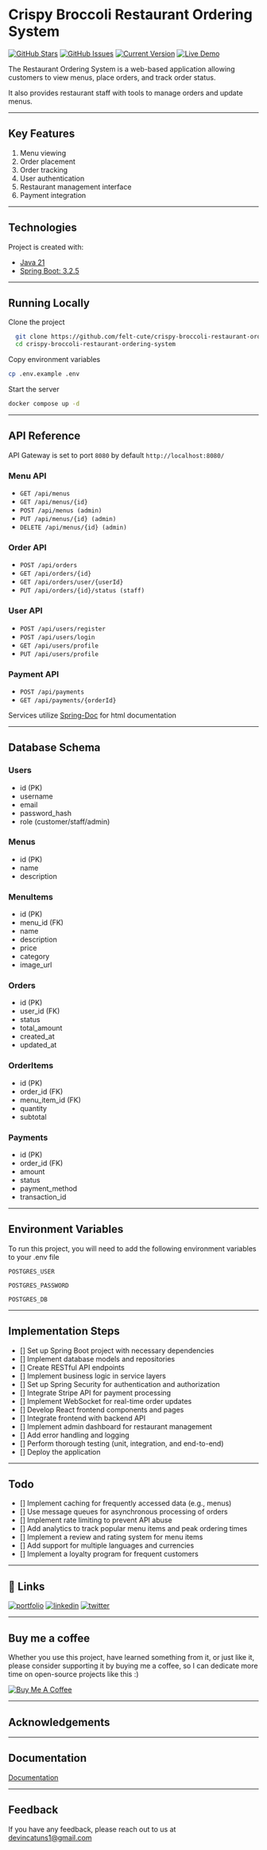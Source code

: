 # Crispy Broccoli Restaurant Ordering System

[![GitHub Stars](https://img.shields.io/github/stars/felt-cute/crispy-broccoli-restaurant-ordering-system.svg)](https://github.com/felt-cute/crispy-broccoli-restaurant-ordering-system/stargazers)
[![GitHub Issues](https://img.shields.io/github/issues/felt-cute/crispy-broccoli-restaurant-ordering-system.svg)](https://github.com/felt-cute/crispy-broccoli-restaurant-ordering-system/issues)
[![Current Version](https://img.shields.io/badge/version-0.0.1-green.svg)](https://github.com/felt-cute/crispy-broccoli-restaurant-ordering-system)
[![Live Demo](https://img.shields.io/badge/demo-offline-red.svg)](https://fmhh.vercel.app)

The Restaurant Ordering System is a web-based application allowing
customers to view menus, place orders, and track order status.

It also provides restaurant staff with tools to manage orders and update menus.

---
## Key Features
1. Menu viewing
2. Order placement 
3. Order tracking 
4. User authentication 
5. Restaurant management interface 
6. Payment integration

---
## Technologies
Project is created with:
* [Java 21](https://docs.oracle.com/en/java/javase/21/)
* [Spring Boot: 3.2.5](https://docs.spring.io/spring-boot/docs/current/reference/html/)

---

## Running Locally

Clone the project

```bash
  git clone https://github.com/felt-cute/crispy-broccoli-restaurant-ordering-system.git
  cd crispy-broccoli-restaurant-ordering-system
```

Copy environment variables
```bash
cp .env.example .env
```

Start the server

```bash
docker compose up -d
```
---

## API Reference

API Gateway is set to port `8080` by default
`http://localhost:8080/`

### Menu API
- `GET /api/menus`
- `GET /api/menus/{id}`
- `POST /api/menus (admin)`
- `PUT /api/menus/{id} (admin)`
- `DELETE /api/menus/{id} (admin)`
### Order API
- `POST /api/orders`
- `GET /api/orders/{id}`
- `GET /api/orders/user/{userId}`
- `PUT /api/orders/{id}/status (staff)`
### User API
- `POST /api/users/register`
- `POST /api/users/login`
- `GET /api/users/profile`
- `PUT /api/users/profile`
### Payment API
- `POST /api/payments`
- `GET /api/payments/{orderId}`

Services utilize [Spring-Doc]() for html documentation

---
## Database Schema

### Users
- id (PK)
- username
- email
- password_hash
- role (customer/staff/admin)

### Menus
- id (PK)
- name
- description

### MenuItems
- id (PK)
- menu_id (FK)
- name
- description
- price
- category
- image_url

### Orders
- id (PK)
- user_id (FK)
- status
- total_amount
- created_at
- updated_at

### OrderItems
- id (PK)
- order_id (FK)
- menu_item_id (FK)
- quantity
- subtotal

### Payments
- id (PK)
- order_id (FK)
- amount
- status
- payment_method
- transaction_id

---
## Environment Variables

To run this project, you will need to add the following environment variables to your .env file

`POSTGRES_USER`

`POSTGRES_PASSWORD`

`POSTGRES_DB`

---

## Implementation Steps
- [] Set up Spring Boot project with necessary dependencies
- [] Implement database models and repositories
- [] Create RESTful API endpoints
- [] Implement business logic in service layers
- [] Set up Spring Security for authentication and authorization
- [] Integrate Stripe API for payment processing
- [] Implement WebSocket for real-time order updates
- [] Develop React frontend components and pages
- [] Integrate frontend with backend API
- [] Implement admin dashboard for restaurant management
- [] Add error handling and logging
- [] Perform thorough testing (unit, integration, and end-to-end)
- [] Deploy the application

---
## Todo
- [] Implement caching for frequently accessed data (e.g., menus)
- [] Use message queues for asynchronous processing of orders
- [] Implement rate limiting to prevent API abuse
- [] Add analytics to track popular menu items and peak ordering times
- [] Implement a review and rating system for menu items
- [] Add support for multiple languages and currencies
- [] Implement a loyalty program for frequent customers

---

## 🔗 Links
[![portfolio](https://img.shields.io/badge/my_portfolio-000?style=for-the-badge&logo=ko-fi&logoColor=white)](https://dcatuns.vercel.app/)
[![linkedin](https://img.shields.io/badge/linkedin-0A66C2?style=for-the-badge&logo=linkedin&logoColor=white)](https://www.linkedin.com/in/devin-catuns/)
[![twitter](https://img.shields.io/badge/twitter-1DA1F2?style=for-the-badge&logo=twitter&logoColor=white)](https://twitter.com/)

---
## Buy me a coffee

Whether you use this project, have learned something from it, or just like it, please consider supporting it by buying me a coffee, so I can dedicate more time on open-source projects like this :)

<a href="https://www.buymeacoffee.com/devincatunj" target="_blank"><img src="https://www.buymeacoffee.com/assets/img/custom_images/orange_img.png" alt="Buy Me A Coffee" style="height: auto !important;width: auto !important;" ></a>


---

## Acknowledgements


---

## Documentation

[Documentation](https://linktodocumentation)

---

## Feedback

If you have any feedback, please reach out to us at devincatuns1@gmail.com

